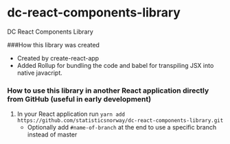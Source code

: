 # dc-react-components-library
DC React Components Library

###How this library was created
- Created by create-react-app
- Added Rollup for bundling the code and babel for transpiling JSX into native javacript.

### How to use this library in another React application directly from GitHub (useful in early development)
1. In your React application run `yarn add https://github.com/statisticsnorway/dc-react-components-library.git` 
    * Optionally add `#name-of-branch` at the end to use a specific branch instead of master



